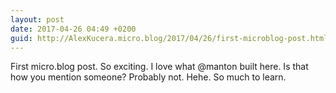 ```yaml
---
layout: post
date: 2017-04-26 04:49 +0200
guid: http://AlexKucera.micro.blog/2017/04/26/first-microblog-post.html
---
```

First micro.blog post. So exciting. I love what @manton built here. Is that how you mention someone? Probably not. Hehe. So much to learn. 
